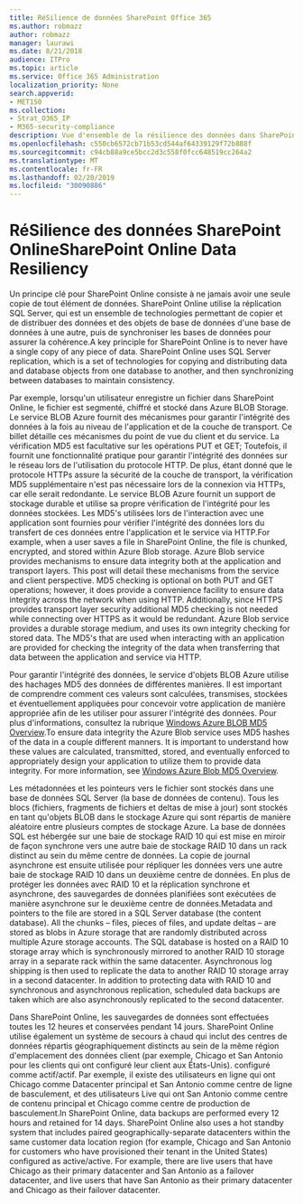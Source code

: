 ```yaml
---
title: RéSilience de données SharePoint Office 365
ms.author: robmazz
author: robmazz
manager: laurawi
ms.date: 8/21/2018
audience: ITPro
ms.topic: article
ms.service: Office 365 Administration
localization_priority: None
search.appverid:
- MET150
ms.collection:
- Strat_O365_IP
- M365-security-compliance
description: Vue d'ensemble de la résilience des données dans SharePoint Online dans Office 365.
ms.openlocfilehash: c550cb6572cb71b53cd544af64339129f72b888f
ms.sourcegitcommit: c94cb88a9ce5bcc2d3c558f0fcc648519cc264a2
ms.translationtype: MT
ms.contentlocale: fr-FR
ms.lasthandoff: 02/20/2019
ms.locfileid: "30090886"
---
```

# <a name="sharepoint-online-data-resiliency"></a><span data-ttu-id="39e09-103">RéSilience des données SharePoint Online</span><span class="sxs-lookup"><span data-stu-id="39e09-103">SharePoint Online Data Resiliency</span></span>
<span data-ttu-id="39e09-p101">Un principe clé pour SharePoint Online consiste à ne jamais avoir une seule copie de tout élément de données. SharePoint Online utilise la réplication SQL Server, qui est un ensemble de technologies permettant de copier et de distribuer des données et des objets de base de données d'une base de données à une autre, puis de synchroniser les bases de données pour assurer la cohérence.</span><span class="sxs-lookup"><span data-stu-id="39e09-p101">A key principle for SharePoint Online is to never have a single copy of any piece of data. SharePoint Online uses SQL Server replication, which is a set of technologies for copying and distributing data and database objects from one database to another, and then synchronizing between databases to maintain consistency.</span></span> 

<span data-ttu-id="39e09-p102">Par exemple, lorsqu'un utilisateur enregistre un fichier dans SharePoint Online, le fichier est segmenté, chiffré et stocké dans Azure BLOB Storage. Le service BLOB Azure fournit des mécanismes pour garantir l'intégrité des données à la fois au niveau de l'application et de la couche de transport. Ce billet détaille ces mécanismes du point de vue du client et du service. La vérification MD5 est facultative sur les opérations PUT et GET; Toutefois, il fournit une fonctionnalité pratique pour garantir l'intégrité des données sur le réseau lors de l'utilisation du protocole HTTP. De plus, étant donné que le protocole HTTPs assure la sécurité de la couche de transport, la vérification MD5 supplémentaire n'est pas nécessaire lors de la connexion via HTTPs, car elle serait redondante. Le service BLOB Azure fournit un support de stockage durable et utilise sa propre vérification de l'intégrité pour les données stockées. Les MD5's utilisées lors de l'interaction avec une application sont fournies pour vérifier l'intégrité des données lors du transfert de ces données entre l'application et le service via HTTP.</span><span class="sxs-lookup"><span data-stu-id="39e09-p102">For example, when a user saves a file in SharePoint Online, the file is chunked, encrypted, and stored within Azure Blob storage. Azure Blob service provides mechanisms to ensure data integrity both at the application and transport layers. This post will detail these mechanisms from the service and client perspective. MD5 checking is optional on both PUT and GET operations; however, it does provide a convenience facility to ensure data integrity across the network when using HTTP. Additionally, since HTTPS provides transport layer security additional MD5 checking is not needed while connecting over HTTPS as it would be redundant. Azure Blob service provides a durable storage medium, and uses its own integrity checking for stored data. The MD5's that are used when interacting with an application are provided for checking the integrity of the data when transferring that data between the application and service via HTTP.</span></span> 

<span data-ttu-id="39e09-p103">Pour garantir l'intégrité des données, le service d'objets BLOB Azure utilise des hachages MD5 des données de différentes manières. Il est important de comprendre comment ces valeurs sont calculées, transmises, stockées et éventuellement appliquées pour concevoir votre application de manière appropriée afin de les utiliser pour assurer l'intégrité des données. Pour plus d'informations, consultez la rubrique [Windows Azure BLOB MD5 Overview](http://blogs.msdn.com/b/windowsazurestorage/archive/2011/02/18/windows-azure-blob-md5-overview.aspx).</span><span class="sxs-lookup"><span data-stu-id="39e09-p103">To ensure data integrity the Azure Blob service uses MD5 hashes of the data in a couple different manners. It is important to understand how these values are calculated, transmitted, stored, and eventually enforced to appropriately design your application to utilize them to provide data integrity. For more information, see [Windows Azure Blob MD5 Overview](http://blogs.msdn.com/b/windowsazurestorage/archive/2011/02/18/windows-azure-blob-md5-overview.aspx).</span></span> 

<span data-ttu-id="39e09-p104">Les métadonnées et les pointeurs vers le fichier sont stockés dans une base de données SQL Server (la base de données de contenu). Tous les blocs (fichiers, fragments de fichiers et deltas de mise à jour) sont stockés en tant qu'objets BLOB dans le stockage Azure qui sont répartis de manière aléatoire entre plusieurs comptes de stockage Azure. La base de données SQL est hébergée sur une baie de stockage RAID 10 qui est mise en miroir de façon synchrone vers une autre baie de stockage RAID 10 dans un rack distinct au sein du même centre de données. La copie de journal asynchrone est ensuite utilisée pour répliquer les données vers une autre baie de stockage RAID 10 dans un deuxième centre de données. En plus de protéger les données avec RAID 10 et la réplication synchrone et asynchrone, des sauvegardes de données planifiées sont exécutées de manière asynchrone sur le deuxième centre de données.</span><span class="sxs-lookup"><span data-stu-id="39e09-p104">Metadata and pointers to the file are stored in a SQL Server database (the content database). All the chunks – files, pieces of files, and update deltas – are stored as blobs in Azure storage that are randomly distributed across multiple Azure storage accounts. The SQL database is hosted on a RAID 10 storage array which is synchronously mirrored to another RAID 10 storage array in a separate rack within the same datacenter. Asynchronous log shipping is then used to replicate the data to another RAID 10 storage array in a second datacenter. In addition to protecting data with RAID 10 and synchronous and asynchronous replication, scheduled data backups are taken which are also asynchronously replicated to the second datacenter.</span></span> 

<span data-ttu-id="39e09-p105">Dans SharePoint Online, les sauvegardes de données sont effectuées toutes les 12 heures et conservées pendant 14 jours. SharePoint Online utilise également un système de secours à chaud qui inclut des centres de données répartis géographiquement distincts au sein de la même région d'emplacement des données client (par exemple, Chicago et San Antonio pour les clients qui ont configuré leur client aux États-Unis). configuré comme actif/actif. Par exemple, il existe des utilisateurs en ligne qui ont Chicago comme Datacenter principal et San Antonio comme centre de ligne de basculement, et des utilisateurs Live qui ont San Antonio comme centre de contenu principal et Chicago comme centre de production de basculement.</span><span class="sxs-lookup"><span data-stu-id="39e09-p105">In SharePoint Online, data backups are performed every 12 hours and retained for 14 days. SharePoint Online also uses a hot standby system that includes paired geographically-separate datacenters within the same customer data location region (for example, Chicago and San Antonio for customers who have provisioned their tenant in the United States) configured as active/active. For example, there are live users that have Chicago as their primary datacenter and San Antonio as a failover datacenter, and live users that have San Antonio as their primary datacenter and Chicago as their failover datacenter.</span></span> 